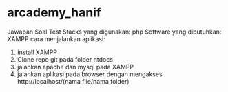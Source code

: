 # arcademy_hanif
Jawaban Soal Test
Stacks yang digunakan: php
Software yang dibutuhkan: XAMPP
cara menjalankan aplikasi: 
1. install XAMPP
2. Clone repo git pada folder htdocs
3. jalankan apache dan mysql pada XAMPP
4. jalankan aplikasi pada browser dengan mengakses http://localhost/(nama file/nama folder)
